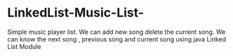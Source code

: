# LinkedList-Music-List-
Simple music player list. We can add new song delete the current song. We can know the next song , previous song and current song using java Linked List Module
